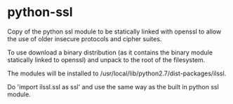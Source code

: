 # python-ssl
Copy of the python ssl module to be statically linked with openssl to allow the use of older insecure protocols and cipher suites.

To use download a binary distribution (as it contains the binary module statically linked to openssl) and unpack to the root of the filesystem.

The modules will be installed to /usr/local/lib/python2.7/dist-packages/ilssl.

Do 'import ilssl.ssl as ssl' and use the same way as the built in python ssl module.
